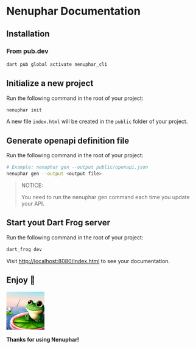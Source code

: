 # Nenuphar Documentation

## Installation

### From pub.dev

```sh
dart pub global activate nenuphar_cli
```

## Initialize a new project

Run the following command in the root of your project:

```sh
nenuphar init
```

A new file `index.html` will be created in the `public` folder of your project.

## Generate openapi definition file

Run the following command in the root of your project:

```sh
# Example: nenuphar gen --output public/openapi.json
nenuphar gen --output <output file>
```

> NOTICE: 
> 
> You need to run the nenuphar gen command each time you update your API.

## Start yout Dart Frog server

Run the following command in the root of your project:

```sh
dart_frog dev
```

Visit [http://localhost:8080/index.html](http://localhost:8080/index.html) to see your documentation.

## Enjoy 🎉

<img src="pictures/logo.png" width="100" height="100" />

__Thanks for using Nenuphar!__

